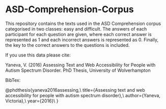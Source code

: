 # ASD-Comprehension-Corpus

This repository contains the texts used in the ASD Comprehension corpus categorised in two classes: easy and difficult. The answers of each participant for each question are given, where each correct answer is represented as 1 and each incorrect answers is represented as 0. Finally, the key to the correct answers to the questions is included.

If you use this data please cite:

Yaneva, V. (2016) Assessing Text and Web Accessibility for People with Autism Spectrum Disorder. PhD Thesis, University of Wolverhampton

BibTex:

@phdthesis{yaneva2016assessing,\\
  title={Assessing text and web accessibility for people with autism spectrum disorder},\\
  author={Yaneva, Victoria},\\
  year={2016}\\
}
